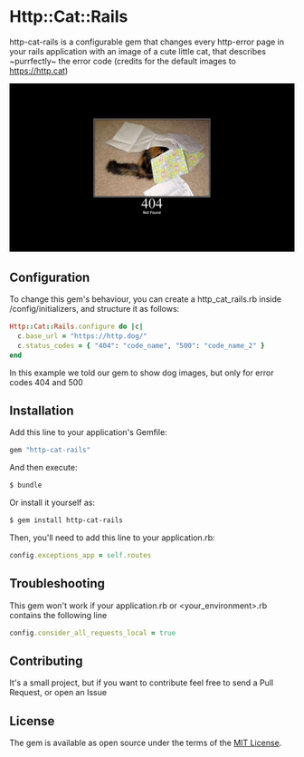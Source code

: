 # Http::Cat::Rails

http-cat-rails is a configurable gem that changes every http-error page in your rails application with an image of a cute
little cat, that describes ~purrfectly~ the error code (credits for the default images to https://http.cat)

![Example](images/example.png)

## Configuration

To change this gem's behaviour, you can create a http_cat_rails.rb inside /config/initializers, and structure it as
follows:

```ruby
Http::Cat::Rails.configure do |c|
  c.base_url = "https://http.dog/"
  c.status_codes = { "404": "code_name", "500": "code_name_2" }
end
```

In this example we told our gem to show dog images, but only for error codes 404 and 500

## Installation

Add this line to your application's Gemfile:

```ruby
gem "http-cat-rails"
```

And then execute:

```bash
$ bundle
```

Or install it yourself as:

```bash
$ gem install http-cat-rails
```

Then, you'll need to add this line to your application.rb:

```ruby
config.exceptions_app = self.routes
```

## Troubleshooting

This gem won't work if your application.rb or <your_environment>.rb contains the following line

```ruby
config.consider_all_requests_local = true
```

## Contributing

It's a small project, but if you want to contribute feel free to send a Pull Request, or open an Issue

## License
The gem is available as open source under the terms of the [MIT License](https://opensource.org/licenses/MIT).
